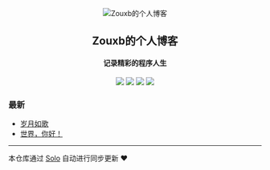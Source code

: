 <p align="center"><img alt="Zouxb的个人博客" src="https://static.b3log.org/images/brand/solo-32.png"></p><h2 align="center">
Zouxb的个人博客
</h2>

<h4 align="center">记录精彩的程序人生</h4>
<p align="center"><a title="Zouxb的个人博客" target="_blank" href="https://github.com/zxb222278/solo-blog"><img src="https://img.shields.io/github/last-commit/zxb222278/solo-blog.svg?style=flat-square&color=FF9900"></a>
<a title="GitHub repo size in bytes" target="_blank" href="https://github.com/zxb222278/solo-blog"><img src="https://img.shields.io/github/repo-size/zxb222278/solo-blog.svg?style=flat-square"></a>
<a title="Solo Version" target="_blank" href="https://github.com/b3log/solo/releases"><img src="https://img.shields.io/badge/solo-3.6.5-f1e05a.svg?style=flat-square&color=blueviolet"></a>
<a title="Hits" target="_blank" href="https://github.com/b3log/hits"><img src="https://hits.b3log.org/zxb222278/solo-blog.svg"></a></p>

### 最新

* [岁月如歌](https://www.zouxb.com/articles/2019/09/18/1568808089967.html)
* [世界，你好！](https://www.zouxb.com/hello-solo)



---

本仓库通过 [Solo](https://github.com/b3log/solo) 自动进行同步更新 ❤️ 